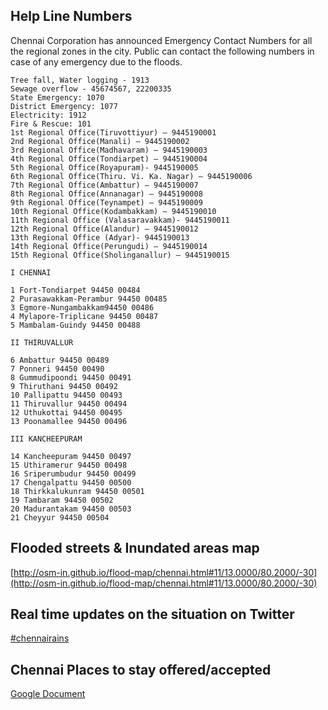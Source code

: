 ## Help Line Numbers
Chennai Corporation has announced Emergency Contact Numbers for all the regional zones in the city. Public can contact the following numbers in case of any emergency due to the floods.    
```    
Tree fall, Water logging - 1913   
Sewage overflow - 45674567, 22200335   
State Emergency: 1070    
District Emergency: 1077   
Electricity: 1912   
Fire & Rescue: 101   
1st Regional Office(Tiruvottiyur) – 9445190001
2nd Regional Office(Manali) – 9445190002
3rd Regional Office(Madhavaram) – 9445190003
4th Regional Office(Tondiarpet) – 9445190004
5th Regional Office(Royapuram)- 9445190005
6th Regional Office(Thiru. Vi. Ka. Nagar) – 9445190006
7th Regional Office(Ambattur) – 9445190007
8th Regional Office(Annanagar) – 9445190008
9th Regional Office(Teynampet) – 9445190009
10th Regional Office(Kodambakkam) – 9445190010
11th Regional Office (Valasaravakkam)- 9445190011
12th Regional Office(Alandur) – 9445190012
13th Regional Office (Adyar)- 9445190013
14th Regional Office(Perungudi) – 9445190014
15th Regional Office(Sholinganallur) – 9445190015

I CHENNAI

1 Fort-Tondiarpet 94450 00484
2 Purasawakkam-Perambur 94450 00485
3 Egmore-Nungambakkam94450 00486
4 Mylapore-Triplicane 94450 00487
5 Mambalam-Guindy 94450 00488

II THIRUVALLUR

6 Ambattur 94450 00489
7 Ponneri 94450 00490
8 Gummudipoondi 94450 00491
9 Thiruthani 94450 00492
10 Pallipattu 94450 00493
11 Thiruvallur 94450 00494
12 Uthukottai 94450 00495
13 Poonamallee 94450 00496

III KANCHEEPURAM

14 Kancheepuram 94450 00497
15 Uthiramerur 94450 00498
16 Sriperumbudur 94450 00499
17 Chengalpattu 94450 00500
18 Thirkkalukunram 94450 00501
19 Tambaram 94450 00502
20 Madurantakam 94450 00503
21 Cheyyur 94450 00504
```
## Flooded streets & Inundated areas map
[http://osm-in.github.io/flood-map/chennai.html#11/13.0000/80.2000/-30](http://osm-in.github.io/flood-map/chennai.html#11/13.0000/80.2000/-30)

## Real time updates on the situation on Twitter
[#chennairains](https://twitter.com/hashtag/chennairains)

## Chennai Places to stay offered/accepted 
[Google Document](https://docs.google.com/spreadsheets/d/1rZc3e9scewKxbZBn0vfDqkxOTy_NJYUBSfsVPgnkmdY/htmlview?usp=sharing&sle=true)

